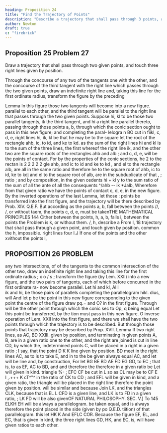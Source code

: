 ```yaml
---
heading: Proposition 24
title: "Find the Trajectory of Points"
description: "Describe a trajectory that shall pass through 3 points, and touch two right lines given by position"
author: Newton
draft: true
c: "firebrick"
---
```




## Proposition 25 Problem 27

Draw a trajectory that shall pass through two given points, and touch three right lines given by position.

Through the concourse of any two of the tangents one with the other, and the concourse of the third tangent with the right line which passes through the two given points, draw an indefinite right line and, taking this line for the first ordinate radius, transform the figure by the preceding

Lemma
In this figure those two tangents will become
into a new figure.
parallel to each other, and the third tangent will be parallel to the right
line that passes through the two given points.
Suppose hi, kl to be those
two parallel tangents, ik the third tangent, and hi a right line parallel
thereto, passing through those points a, b,
through which the conic section ought to pass
in this new figure; and completing the paral-
lelogra n
BO cut in
fiikl,
c,
d,
e,
right lines hi, ik, kl be
that he may be to the square
let the
root of the rectangle ahb, ic, to id, and ke to
kd. as the sum of the right lines hi and kl is
to the
sum
of the three lines, the
first
whereof
the right line ik, and the other two are the
square roots of the rectangles ahb and alb ; and c, d, e, will be the points
of contact.
For by the properties of the conic sections, he 2 to the rectan
is
2
2
2
2
2
gle ahb, and ic to id and ke to kd , and el to the rectangle alb, are all
in the same ratio
and therefore he to the square root of ahb, ic to id, ke
to kdj and el to the square root of alb, are in the subduplicate of that
,
;
ratio
;
and by composition, in the given
cedents hi
+
kl y to the
sum
ratio of the
sum
of all the ante
of all the consequents ^/ahb -\- ik
*Jalb,
Wherefore from that given ratio we have the points of contact c, d, e, in
the new figure.
By the inverted operations of the last Lemma, let those
:
points be transferred into the first figure, and the trajectory will be there
described by Prob. XIV.
Q.E.F. But according as the points a, b, fall
between the points //, /, or without taem, the points c, d, e, must be takenTHE MATHEMATICAL PRINCIPLES
144
Cither between the points, h,
a, b, falls
i,
between the points
the Problem
is
k,
or without them.
/,
h,
describe
a
From
I, 18 trajectory that shall pass through a given point,
and
touch
given by position.
common
the
h,
impossible.
right lines
four
I.J
If one of the points
and the other xvithout the points
i,



## PROPOSITION 26 PROBLEM

any two
intersections, of
of the tangents to the common intersection of
the other two, draw an indefinite right line and
taking this line for the first ordinate radius
;
x o
/
s
;
transform the figure (by Lem. XXII) into a new
figure, and the two pairs of tangents, each of
which before concurred in the first ordinate ra-
now become parallel. Let hi and kl, Al
l\
ik and hi, be those pairs of parallels completing the parallelogram hikl.
dius, will
And let p be the point in this new figure corresponding to the given point
the centre of the figure draw pq.= and O?
in the first figure.
Through
will
be
the
other point through which the conic sec
to
Op,
q
being equal
Let this point be transferred, by the
tion must pass in this new figure.
O
inverse operation of Lem. XXII into the first figure, and there we shall
have the two points through which the trajectory is to be described. But
through those points that trajectory may be described by Prop. XVII.
Lemma
If two right
lines,
as AC,
BD
XXIII.
given by position, and terminating in
given points A, B, are in a given ratio one to the other, and the right
are joined is cut in
line CD, by which the, indetermined points C,
will be placed in a right
in a given ratio ; I say, that the point
D
K
K
line
given by position.
BD
meet in
the right lines AC,
as
to
is to
take
E, and in
to
the
be
given
always equal
AC, and let
will be
line
and, by construction,
For
let
BG
BE
BD
AE
FD
EG
GD,
to
EC
;
that
is,
to
as
EF,
AC
to
BD, and
and therefore the
therefore in a given ratio
be
Let
will
given in kind.
triangle
%-
;
EFC
CF
be cut in
L
so as
CL may
be to
CF
E
\
I
,.+++
K
cT^&quot;^
in the ratio of
CK
to
CD
;
and
EFL
will be given in kind, and
a given ratio, the triangle
will be placed in the right line
therefore the point
given by position.
will be similar
and because
Join LK, and the triangles CLK,
because that
is
EL
L
CFD
is
a given line, and
LK is
to
FD
in a given ratio,
;
LK
FD
will be also givenOF NATURAL PHILOSOPHY.
SEC. V.]
To
145
ELKH
EH
will be always a parallelogram.
be taken equal, and
is always
therefore the point
placed in the side
(given by po
Q.E.D.
tiition) of that parallelogram.
this let
HK
K
And
EFLC
COR. Because the figure
EF, EL, and EC,
that
is
given in kind, the three right lines
GD, HK, and EC,
is,
will
have given ratios
to
each other.


